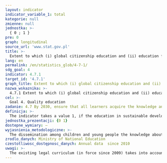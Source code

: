 ```yaml
---
layout: indicator
indicator_variable_1: total
kategorie: null
zmienne: null
jednostka: >-
  { 0 ; 1 }
pre: 0
graph: longitudinal
source_url: 'www.stat.gov.pl'
title: >-
  Extent to which (i) global citizenship education and (ii) education for sustainable development, including gender equality and human rights, are mainstreamed at all levels in (a) national education policies, (b) curricula, (c) teacher education and (d) student assessment
lang: en
permalink: /en/statistics_glob/4-7-1/
sdg_goal: 4
indicator: 4.7.1
target_id: '4.7.1'
graph_title: Extent to which (i) global citizenship education and (ii) education for sustainable development, including gender equality and human rights, are mainstreamed at all levels in (a) national education policies, (b) curricula, (c) teacher education and (d) student assessment
nazwa_wskaznika: >-
  4.7.1 Extent to which (i) global citizenship education and (ii) education for sustainable development, including gender equality and human rights, are mainstreamed at all levels in (a) national education policies, (b) curricula, (c) teacher education and (d) student assessment
cel: >-
  Goal 4. Quality education
zadanie: 4.7 By 2030, ensure that all learners acquire the knowledge and skills needed to promote sustainable development, including, among others, through education for sustainable development and sustainable lifestyles, human rights, gender equality, promotion of a culture of peace and non-violence, global citizenship and appreciation of cultural diversity and of culture’s contribution to sustainable development
definicja: >-
  The indicator takes a value 1, if the education in sustainable development is carried out in particular in: global citizenship education, education for sustainable development (including climate change education) and this education are mainstreamed in national education policies, curricula, teacher education and student assessment.
jednostka_prezentacji: {0 1}
dostepne_wymiary: –
wyjasnienia_metodologiczne: >-
  The dissemination among children and young people the knowledge about the principles of sustainable development and the shaping of attitudes, to foster its implementation in local, national and global scale is guaranteed by law (article 1, point 11 of the Act on education system – Journal of Laws from 2016, item 1943).Minister for education determines the curricula that are mandatory's goals and teaching content, including the skills described in the form of general and specific requirements for skills and knowledge, which should have a student after completion of the particular stage of the educational as well as educational role of the school.Objectives and content of the teaching for sustainable development are carried out in accordance with the basis of a curriculum controlled by Regulation of the Minister of National Education of 27 August 2012 on the core pre-school curriculum and general education curriculum in different types of schools (Journal of Laws: from 2014, item 977, from 2014, item 803, and from 2016, item 895).Starting with the school year 2017/2018, in primary schools and in 1-degree secondary schools will apply the curriculum governed by Regulation of the Minister of National Education of 14 February 2017 on the core pre-school curriculum and general education curriculum for primary education, including for students with intellectual disabilities in moderate or severe, general education for 1-degree trade school, general education for special school adoptive to work and education for post-secondary (Journal of Laws from 2017, item 356).
zrodlo_danych: Ministry of National Education
czestotliwosc_dostępnosc_danych: Annual data  since 2010
uwagi: >-
  The existing legal curriculum (in force since 2009) takes into account the objectives of education and educational contents of sustainable development.The evolution of social and civic competences of students, with an emphasis on developing responsible citizenship and environmental education, including implementation issues of climate change, are carried out within the framework of the course: history, civics, nature, biology, chemistry, ethics.In the context of the reform of the education - starting with 2017 - it changes the structure of higher education, and as a consequence new curriculum is developed. New curricula for 8-year elementary school from the school year 2017/2018, indicates the objectives and educational content of social and civic education and environmental education. The document introduces students to the world of values (e.g., cooperation, solidarity, building social relationships), education of children and youth in a spirit of respect for another human being and the environment, including the dissemination of knowledge of the principles of sustainable development. The content will be extended accordingly in the educational contents for secondary school.
---
```

